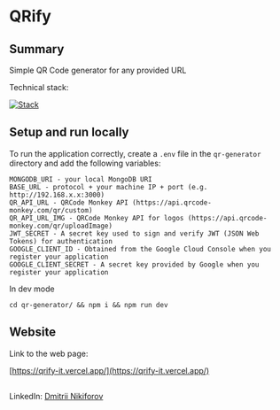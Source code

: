 # QRify

## Summary

Simple QR Code generator for any provided URL

Technical stack: 

[![Stack](https://skillicons.dev/icons?i=ts,nextjs,tailwind,mongodb)](https://skillicons.dev)

## Setup and run locally

To run the application correctly, create a ```.env``` file in the ```qr-generator``` directory and add the following variables:
```
MONGODB_URI - your local MongoDB URI
BASE_URL - protocol + your machine IP + port (e.g. http://192.168.x.x:3000)
QR_API_URL - QRCode Monkey API (https://api.qrcode-monkey.com/qr/custom)
QR_API_URL_IMG - QRCode Monkey API for logos (https://api.qrcode-monkey.com/qr/uploadImage)
JWT_SECRET - A secret key used to sign and verify JWT (JSON Web Tokens) for authentication
GOOGLE_CLIENT_ID - Obtained from the Google Cloud Console when you register your application
GOOGLE_CLIENT_SECRET - A secret key provided by Google when you register your application
```

In dev mode
```
cd qr-generator/ && npm i && npm run dev
```

## Website

Link to the web page:

[https://qrify-it.vercel.app/](https://qrify-it.vercel.app/)

##

LinkedIn: [Dmitrii Nikiforov](https://www.linkedin.com/in/dmitriinikiforov/)
